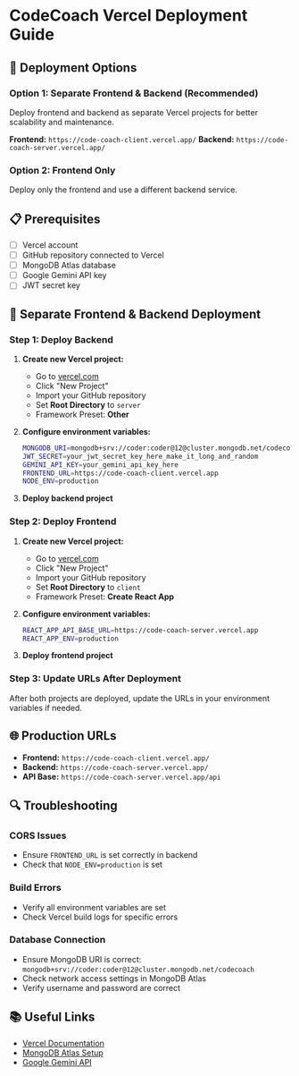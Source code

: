 # CodeCoach Vercel Deployment Guide

## 🚀 **Deployment Options**

### **Option 1: Separate Frontend & Backend (Recommended)**
Deploy frontend and backend as separate Vercel projects for better scalability and maintenance.

**Frontend:** `https://code-coach-client.vercel.app/`
**Backend:** `https://code-coach-server.vercel.app/`

### **Option 2: Frontend Only**
Deploy only the frontend and use a different backend service.

## 📋 **Prerequisites**

- [ ] Vercel account
- [ ] GitHub repository connected to Vercel
- [ ] MongoDB Atlas database
- [ ] Google Gemini API key
- [ ] JWT secret key

## 🔧 **Separate Frontend & Backend Deployment**

### **Step 1: Deploy Backend**

1. **Create new Vercel project:**
   - Go to [vercel.com](https://vercel.com)
   - Click "New Project"
   - Import your GitHub repository
   - Set **Root Directory** to `server`
   - Framework Preset: **Other**

2. **Configure environment variables:**
   ```bash
   MONGODB_URI=mongodb+srv://coder:coder@12@cluster.mongodb.net/codecoach
   JWT_SECRET=your_jwt_secret_key_here_make_it_long_and_random
   GEMINI_API_KEY=your_gemini_api_key_here
   FRONTEND_URL=https://code-coach-client.vercel.app
   NODE_ENV=production
   ```

3. **Deploy backend project**

### **Step 2: Deploy Frontend**

1. **Create new Vercel project:**
   - Go to [vercel.com](https://vercel.com)
   - Click "New Project"
   - Import your GitHub repository
   - Set **Root Directory** to `client`
   - Framework Preset: **Create React App**

2. **Configure environment variables:**
   ```bash
   REACT_APP_API_BASE_URL=https://code-coach-server.vercel.app
   REACT_APP_ENV=production
   ```

3. **Deploy frontend project**

### **Step 3: Update URLs After Deployment**

After both projects are deployed, update the URLs in your environment variables if needed.

## 🌐 **Production URLs**

- **Frontend:** `https://code-coach-client.vercel.app/`
- **Backend:** `https://code-coach-server.vercel.app/`
- **API Base:** `https://code-coach-server.vercel.app/api`

## 🔍 **Troubleshooting**

### **CORS Issues**
- Ensure `FRONTEND_URL` is set correctly in backend
- Check that `NODE_ENV=production` is set

### **Build Errors**
- Verify all environment variables are set
- Check Vercel build logs for specific errors

### **Database Connection**
- Ensure MongoDB URI is correct: `mongodb+srv://coder:coder@12@cluster.mongodb.net/codecoach`
- Check network access settings in MongoDB Atlas
- Verify username and password are correct

## 📚 **Useful Links**

- [Vercel Documentation](https://vercel.com/docs)
- [MongoDB Atlas Setup](https://docs.atlas.mongodb.com/)
- [Google Gemini API](https://ai.google.dev/docs)
